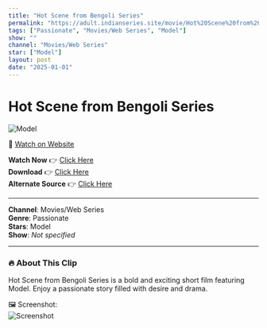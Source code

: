 ```yaml
---
title: "Hot Scene from Bengoli Series"
permalink: "https://adult.indianseries.site/movie/Hot%20Scene%20from%20Bengoli%20Series"
tags: ["Passionate", "Movies/Web Series", "Model"]
show: ""
channel: "Movies/Web Series"
star: ["Model"]
layout: post
date: "2025-01-01"
---
```


# Hot Scene from Bengoli Series

![Model](https://shorts.desisins.com/wp-content/uploads/2023/05/Bengali-Show-hot-scene-shorts.desisins.com_.jpg)

🔗 [Watch on Website](https://adult.indianseries.site/movie/Hot%20Scene%20from%20Bengoli%20Series)

**Watch Now** 👉 [Click Here](https://adult.indianseries.site/movie/Hot%20Scene%20from%20Bengoli%20Series)  
**Download** 👉 [Click Here](https://adult.indianseries.site/movie/Hot%20Scene%20from%20Bengoli%20Series)  
**Alternate Source** 👉 [Click Here](https://adult.indianseries.site/movie/Hot%20Scene%20from%20Bengoli%20Series)

---

**Channel**: Movies/Web Series  
**Genre**: Passionate  
**Stars**: Model  
**Show**: *Not specified*

---

### 🔥 About This Clip

Hot Scene from Bengoli Series is a bold and exciting short film featuring Model. Enjoy a passionate story filled with desire and drama.
 
🖼️ Screenshot:  
![Screenshot](https://shorts.desisins.com/wp-content/uploads/2023/05/Bengali-Show-hot-scene-shorts.desisins.com_.jpg)
